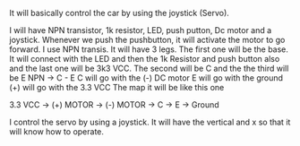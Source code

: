 It will basically control the car by using the joystick (Servo).

I will have NPN transistor, 1k resistor, LED, push putton, Dc motor and a joystick.
Whenever we push the pushbutton, it will activate the motor to go forward. 
I use NPN transis. It will have 3 legs. The first one will be the base. It will connect with the LED and then the 1k Resistor and push button also and the last one will be 3k3 VCC. 
The second will be C and the the third will be E
NPN -> C - E
C will go with the (-) DC motor
E will go with the ground
(+) will go with the 3.3 VCC
The map it will be like this one

3.3 VCC -> (+) MOTOR -> (-) MOTOR -> C -> E -> Ground

I control the servo by using a joystick.
It will have the vertical and x so that it will know how to operate. 

